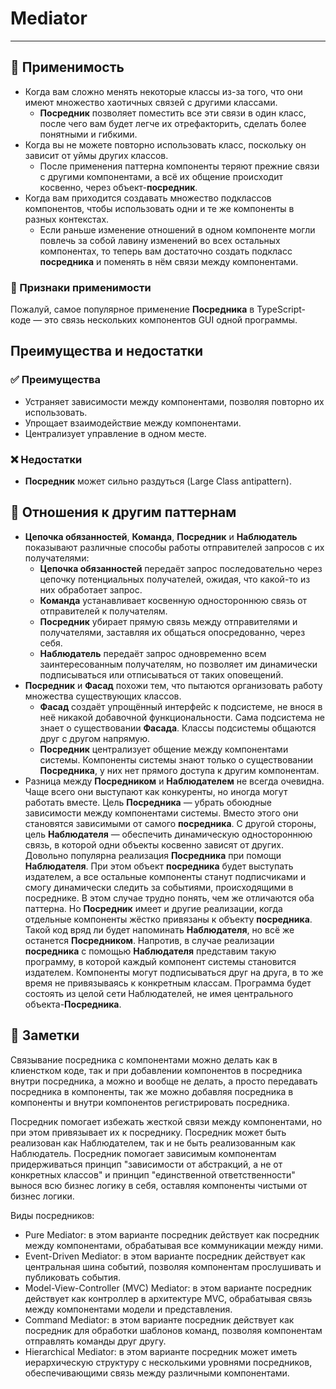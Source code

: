# Mediator

___

## 🤔 Применимость

- Когда вам сложно менять некоторые классы из-за того, что они имеют
множество хаотичных связей с другими классами.
  - **Посредник** позволяет поместить все эти связи в один класс, после
чего вам будет легче их отрефакторить, сделать более понятными и гибкими.
- Когда вы не можете повторно использовать класс, поскольку он зависит
от уймы других классов.
  - После применения паттерна компоненты теряют прежние связи с другими
компонентами, а всё их общение происходит косвенно, через
объект-**посредник**.
- Когда вам приходится создавать множество подклассов компонентов, чтобы
использовать одни и те же компоненты в разных контекстах.
  - Если раньше изменение отношений в одном компоненте могли повлечь за
собой лавину изменений во всех остальных компонентах, то теперь вам
достаточно создать подкласс **посредника** и поменять в нём связи между
компонентами.

### 🎯 Признаки применимости

Пожалуй, самое популярное применение **Посредника** в TypeScript-коде —
это связь нескольких компонентов GUI одной программы.

## Преимущества и недостатки

### ✅ Преимущества

- Устраняет зависимости между компонентами, позволяя повторно их
использовать.
- Упрощает взаимодействие между компонентами.
- Централизует управление в одном месте.

### ❌ Недостатки

- **Посредник** может сильно раздуться (Large Class antipattern).

## 🔁 Отношения к другим паттернам

- **Цепочка обязанностей**, **Команда**, **Посредник** и **Наблюдатель** показывают
различные способы работы отправителей запросов с их получателями:
  - **Цепочка обязанностей** передаёт запрос последовательно через цепочку
потенциальных получателей, ожидая, что какой-то из них обработает запрос.
  - **Команда** устанавливает косвенную одностороннюю связь от отправителей к получателям.
  - **Посредник** убирает прямую связь между отправителями и получателями, заставляя
их общаться опосредованно, через себя.
  - **Наблюдатель** передаёт запрос одновременно всем заинтересованным
  получателям, но позволяет им динамически подписываться или отписываться от
таких оповещений.
- **Посредник** и **Фасад** похожи тем, что пытаются организовать работу
множества существующих классов.
  - **Фасад** создаёт упрощённый интерфейс к подсистеме, не внося в неё
никакой добавочной функциональности. Сама подсистема не знает о
существовании **Фасада**. Классы подсистемы общаются друг с другом
напрямую.
  - **Посредник** централизует общение между компонентами системы.
Компоненты системы знают только о существовании **Посредника**, у них
нет прямого доступа к другим компонентам.
- Разница между **Посредником** и **Наблюдателем** не всегда очевидна.
Чаще всего они выступают как конкуренты, но иногда могут работать
вместе. Цель **Посредника** — убрать обоюдные зависимости между
компонентами системы. Вместо этого они становятся зависимыми от самого
**посредника**. С другой стороны, цель **Наблюдателя** — обеспечить
динамическую одностороннюю связь, в которой одни объекты косвенно
зависят от других. Довольно популярна реализация **Посредника** при
помощи **Наблюдателя**. При этом объект **посредника** будет выступать
издателем, а все остальные компоненты станут подписчиками и смогу
динамически следить за событиями, происходящими в посреднике. В этом
случае трудно понять, чем же отличаются оба паттерна. Но **Посредник**
имеет и другие реализации, когда отдельные компоненты жёстко привязаны к
объекту **посредника**. Такой код вряд ли будет напоминать
**Наблюдателя**, но всё же останется **Посредником**. Напротив, в случае
реализации **посредника** с помощью **Наблюдателя** представим такую
программу, в которой каждый компонент системы становится издателем.
Компоненты могут подписываться друг на друга, в то же время не
привязываясь к конкретным классам. Программа будет состоять из
целой сети Наблюдателей, не имея центрального объекта-**Посредника**.

## 📝 Заметки

Cвязывание посредника с компонентами можно делать как в клиенстком коде,
так и при добавлении компонентов в посредника внутри посредника, а можно и
вообще не делать, а просто передавать посредника в компоненты, так же можно
добавляя посредника в компоненты и внутри компонентов регистрировать посредника.

Посредник помогает избежать жесткой связи между компонентами, но при этом
привязывает их к посреднику. Посредник может быть реализован как
Наблюдателем, так и не быть реализованным как Наблюдатель. Посредник помогает
зависимым компонентам придерживаться принцип "зависимости от абстракций, а не
от конкретных классов" и принцип "единственной ответственности" вынося всю бизнес
логику в себя, оставляя компоненты чистыми от бизнес логики.

Виды посредников:

- Pure Mediator: в этом варианте посредник действует как посредник между компонентами,
обрабатывая все коммуникации между ними.
- Event-Driven Mediator: в этом варианте посредник действует как центральная
шина событий, позволяя компонентам прослушивать и публиковать события.
- Model-View-Controller (MVC) Mediator: в этом варианте посредник действует
как контроллер в архитектуре MVC, обрабатывая связь между компонентами модели и представления.
- Command Mediator: в этом варианте посредник действует как посредник для обработки
шаблонов команд, позволяя компонентам отправлять команды друг другу.
- Hierarchical Mediator: в этом варианте посредник может иметь иерархическую структуру
с несколькими уровнями посредников, обеспечивающими связь между различными компонентами.
